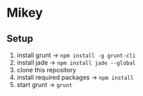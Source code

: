 Mikey
================

Setup
----------

1. install grunt → ```npm install -g grunt-cli```
1. install jade → ```npm install jade --global```
3. clone this repository
4. install required packages →  ```npm install```
4. start grunt →  ```grunt```
